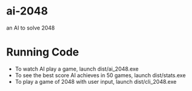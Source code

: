 # ai-2048
an AI to solve 2048

# Running Code
- To watch AI play a game, launch dist/ai_2048.exe
- To see the best score AI achieves in 50 games, launch dist/stats.exe
- To play a game of 2048 with user input, launch dist/cli_2048.exe
